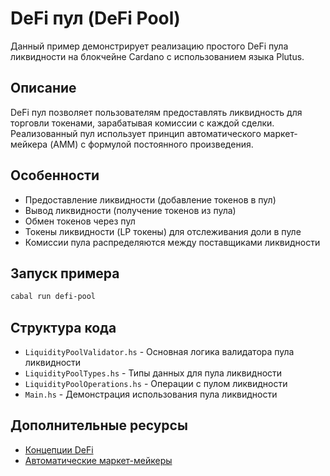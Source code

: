 # DeFi пул (DeFi Pool)

Данный пример демонстрирует реализацию простого DeFi пула ликвидности на блокчейне Cardano с использованием языка Plutus.

## Описание

DeFi пул позволяет пользователям предоставлять ликвидность для торговли токенами, зарабатывая комиссии с каждой сделки. Реализованный пул использует принцип автоматического маркет-мейкера (AMM) с формулой постоянного произведения.

## Особенности

- Предоставление ликвидности (добавление токенов в пул)
- Вывод ликвидности (получение токенов из пула)
- Обмен токенов через пул
- Токены ликвидности (LP токены) для отслеживания доли в пуле
- Комиссии пула распределяются между поставщиками ликвидности

## Запуск примера

```bash
cabal run defi-pool
```

## Структура кода

- `LiquidityPoolValidator.hs` - Основная логика валидатора пула ликвидности
- `LiquidityPoolTypes.hs` - Типы данных для пула ликвидности
- `LiquidityPoolOperations.hs` - Операции с пулом ликвидности
- `Main.hs` - Демонстрация использования пула ликвидности

## Дополнительные ресурсы

- [Концепции DeFi](https://developers.cardano.org/docs/get-started/cardano-defi-ecosystem)
- [Автоматические маркет-мейкеры](https://docs.cardano.org/plutus/plutus-use-cases#defi)